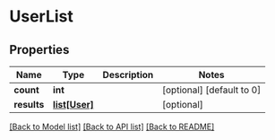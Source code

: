 # UserList

## Properties
Name | Type | Description | Notes
------------ | ------------- | ------------- | -------------
**count** | **int** |  | [optional] [default to 0]
**results** | [**list[User]**](User.md) |  | [optional] 

[[Back to Model list]](../README.md#documentation-for-models) [[Back to API list]](../README.md#documentation-for-api-endpoints) [[Back to README]](../README.md)

